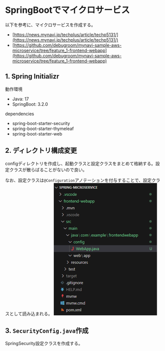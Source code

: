 # SpringBootでマイクロサービス
以下を参考に、マイクロサービスを作成する。
- [https://news.mynavi.jp/techplus/article/techp5131/](https://news.mynavi.jp/techplus/article/techp5131/)
- [https://github.com/debugroom/mynavi-sample-aws-microservice/tree/feature_1-frontend-webapp](https://github.com/debugroom/mynavi-sample-aws-microservice/tree/feature_1-frontend-webapp)

## 1. Spring Initializr
動作環境
- Java: 17
- SpringBoot: 3.2.0

dependencies
- spring-boot-starter-security
- spring-boot-starter-thymeleaf
- spring-boot-starter-web

## 2. ディレクトリ構成変更
configディレクトリを作成し、起動クラスと設定クラスをまとめて格納する。設定クラスが散らばることがないので良い。

なお、設定クラスは`@Configuration`アノテーションを付与することで、設定クラスとして読み込まれる。
![config dir](_static/SpringMicroservice/1_configdir.png)

## 3. `SecurityConfig.java`作成
SpringSecurity設定クラスを作成する。
